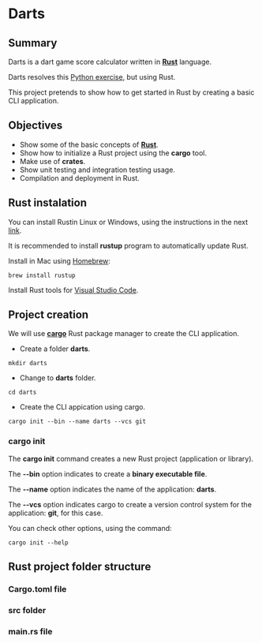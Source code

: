 # Darts

## Summary

Darts is a dart game score calculator written in [**Rust**](https://www.rust-lang.org/) language.

Darts resolves this [Python exercise](https://exercism.org/tracks/python/exercises/darts), but using Rust.

This project pretends to show how to get started in Rust by creating a basic CLI application.

## Objectives

- Show some of the basic concepts of [**Rust**](https://www.rust-lang.org/).
- Show how to initialize a Rust project using the **cargo** tool.
- Make use of **crates**.
- Show unit testing and integration testing usage.
- Compilation and deployment in Rust.

## Rust instalation

You can install Rustin Linux or Windows, using the instructions in the next [link](https://www.rust-lang.org/tools/install).

It is recommended to install **rustup** program to automatically update Rust.

Install in Mac using [Homebrew](https://brew.sh/):

```shell
brew install rustup
```

Install Rust tools for [Visual Studio Code](https://code.visualstudio.com/docs/languages/rust).

## Project creation

We will use [**cargo**](https://doc.rust-lang.org/cargo/) Rust package manager to create the CLI application.

- Create a folder **darts**.

```shell
mkdir darts
```

- Change to **darts** folder.

```shell
cd darts
```

- Create the CLI appication using cargo.

```shell
cargo init --bin --name darts --vcs git
```

### cargo init

The **cargo init** command creates a new Rust project (application or library).

The **--bin** option indicates to create a **binary executable file**.

The **--name** option indicates the name of the application: **darts**.

The **--vcs** option indicates cargo to create a version control system for the application: **git**, for this case.

You can check other options, using the command:

```shell
cargo init --help
```

## Rust project folder structure

### Cargo.toml file

### src folder

### main.rs file
